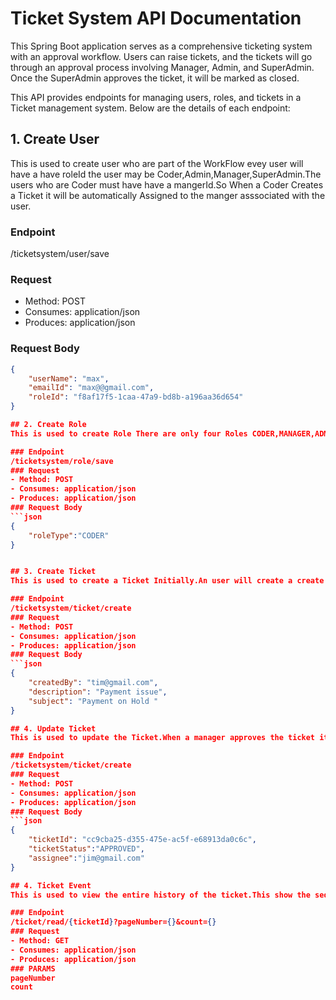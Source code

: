 # Ticket System API Documentation

This Spring Boot application serves as a comprehensive ticketing system with an approval workflow. Users can raise tickets, and the tickets will go through an approval process involving Manager, Admin, and SuperAdmin. Once the SuperAdmin approves the ticket, it will be marked as closed.


This API provides endpoints for managing users, roles, and tickets in a Ticket management system. Below are the details of each endpoint:

## 1. Create User
This is used to create user who are part of the WorkFlow evey user will have a have roleId  the user may be Coder,Admin,Manager,SuperAdmin.The users who are Coder must have have a mangerId.So When a Coder Creates a Ticket it will be automatically Assigned to the manger asssociated with the user.

### Endpoint
/ticketsystem/user/save
### Request
- Method: POST
- Consumes: application/json
- Produces: application/json
### Request Body
```json
{
    "userName": "max",
    "emailId": "max@@gmail.com",
    "roleId": "f8af17f5-1caa-47a9-bd8b-a196aa36d654"
}

## 2. Create Role
This is used to create Role There are only four Roles CODER,MANAGER,ADMIN,SUPERADMIN.For the RoleType an role Id will be generated.The generated RoleId Should be be given in the roleId field when creating a user.

### Endpoint
/ticketsystem/role/save
### Request
- Method: POST
- Consumes: application/json
- Produces: application/json
### Request Body
```json
{
    "roleType":"CODER"
}


## 3. Create Ticket
This is used to create a Ticket Initially.An user will create a create and it will be automatically assigned to the Manager Associated with the User.

### Endpoint
/ticketsystem/ticket/create
### Request
- Method: POST
- Consumes: application/json
- Produces: application/json
### Request Body
```json
{
    "createdBy": "tim@gmail.com",
    "description": "Payment issue",
    "subject": "Payment on Hold "
}

## 4. Update Ticket
This is used to update the Ticket.When a manager approves the ticket it will move to the awating admin approval.So any admin can pick and assign to himself once it is assigned it will be lokcked.if another admin tries to assign to himself it will throw an error.This is because a user  will have only one manager but there will be n number of admins.So when the assigned admin approves it moves awaiting approval from super admin.once a super admin assigns the ticket to himself the ticket will be locked.if any othe super admin tries to assign to himself it will throw an error.Once the assigned super admin approves the ticket will be closed.

### Endpoint
/ticketsystem/ticket/create
### Request
- Method: POST
- Consumes: application/json
- Produces: application/json
### Request Body
```json
{
    "ticketId": "cc9cba25-d355-475e-ac5f-e68913da0c6c",
    "ticketStatus":"APPROVED",
    "assignee":"jim@gmail.com"
}

## 4. Ticket Event
This is used to view the entire history of the ticket.This show the sequence of actions.

### Endpoint
/ticket/read/{ticketId}?pageNumber={}&count={}
### Request
- Method: GET
- Consumes: application/json
- Produces: application/json
### PARAMS
pageNumber
count

